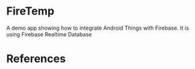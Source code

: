 # FireTemp
A demo app showing how to integrate Android Things with Firebase. It is using Firebase Realtime Database
# References
